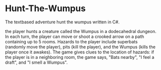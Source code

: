 # Hunt-The-Wumpus
The textbased adventure hunt the wumpus written in C#.

the player hunts a creature called the Wumpus in a dodecahedral dungeon.
In each turn, the player can move or shoot a crooked arrow on a path containing up to 5 rooms. Hazards to the player include superbats (randomly move the player), pits (kill the player), and the Wumpus (kills the player once it awakes). The game gives clues to the location of hazards: 
if the player is in a neighboring room, the game says, "Bats nearby", "I feel a draft", and "I smell a Wumpus". 
